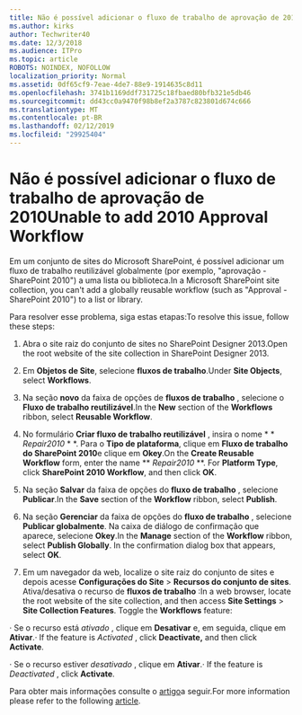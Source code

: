```yaml
---
title: Não é possível adicionar o fluxo de trabalho de aprovação de 2010
ms.author: kirks
author: Techwriter40
ms.date: 12/3/2018
ms.audience: ITPro
ms.topic: article
ROBOTS: NOINDEX, NOFOLLOW
localization_priority: Normal
ms.assetid: 0df65cf9-7eae-4de7-88e9-1914635c8d11
ms.openlocfilehash: 3741b1169ddf731725c18fbaed80bfb321e5db46
ms.sourcegitcommit: dd43cc0a9470f98b8ef2a3787c823801d674c666
ms.translationtype: MT
ms.contentlocale: pt-BR
ms.lasthandoff: 02/12/2019
ms.locfileid: "29925404"
---
```

# <a name="unable-to-add-2010-approval-workflow"></a><span data-ttu-id="34b73-102">Não é possível adicionar o fluxo de trabalho de aprovação de 2010</span><span class="sxs-lookup"><span data-stu-id="34b73-102">Unable to add 2010 Approval Workflow</span></span>

<span data-ttu-id="34b73-103">Em um conjunto de sites do Microsoft SharePoint, é possível adicionar um fluxo de trabalho reutilizável globalmente (por exemplo, "aprovação - SharePoint 2010") a uma lista ou biblioteca.</span><span class="sxs-lookup"><span data-stu-id="34b73-103">In a Microsoft SharePoint site collection, you can't add a globally reusable workflow (such as "Approval - SharePoint 2010") to a list or library.</span></span>
  
<span data-ttu-id="34b73-104">Para resolver esse problema, siga estas etapas:</span><span class="sxs-lookup"><span data-stu-id="34b73-104">To resolve this issue, follow these steps:</span></span> 
  
1. <span data-ttu-id="34b73-105">Abra o site raiz do conjunto de sites no SharePoint Designer 2013.</span><span class="sxs-lookup"><span data-stu-id="34b73-105">Open the root website of the site collection in SharePoint Designer 2013.</span></span>
  
2. <span data-ttu-id="34b73-106">Em **Objetos de Site**, selecione **fluxos de trabalho**.</span><span class="sxs-lookup"><span data-stu-id="34b73-106">Under **Site Objects**, select **Workflows**.</span></span> 
  
3. <span data-ttu-id="34b73-107">Na seção **novo** da faixa de opções de **fluxos de trabalho** , selecione o **Fluxo de trabalho reutilizável**.</span><span class="sxs-lookup"><span data-stu-id="34b73-107">In the **New** section of the **Workflows** ribbon, select **Reusable Workflow**.</span></span> 
  
4. <span data-ttu-id="34b73-p101">No formulário **Criar fluxo de trabalho reutilizável** , insira o nome \* \* *Repair2010* \* \*. Para o **Tipo de plataforma**, clique em **Fluxo de trabalho do SharePoint 2010**e clique em **Okey**.</span><span class="sxs-lookup"><span data-stu-id="34b73-p101">On the **Create Reusable Workflow** form, enter the name \*\* *Repair2010* \*\*. For **Platform Type**, click **SharePoint 2010 Workflow**, and then click **OK**.</span></span> 
  
1. <span data-ttu-id="34b73-110">Na seção **Salvar** da faixa de opções do **fluxo de trabalho** , selecione **Publicar**.</span><span class="sxs-lookup"><span data-stu-id="34b73-110">In the **Save** section of the **Workflow** ribbon, select **Publish**.</span></span> 
  
2. <span data-ttu-id="34b73-p102">Na seção **Gerenciar** da faixa de opções do **fluxo de trabalho** , selecione **Publicar globalmente**. Na caixa de diálogo de confirmação que aparece, selecione **Okey**.</span><span class="sxs-lookup"><span data-stu-id="34b73-p102">In the **Manage** section of the **Workflow** ribbon, select **Publish Globally**. In the confirmation dialog box that appears, select **OK**.</span></span> 
  
3. <span data-ttu-id="34b73-p103">Em um navegador da web, localize o site raiz do conjunto de sites e depois acesse **Configurações do Site** \> **Recursos do conjunto de sites**. Ativa/desativa o recurso de **fluxos de trabalho** :</span><span class="sxs-lookup"><span data-stu-id="34b73-p103">In a web browser, locate the root website of the site collection, and then access **Site Settings** \> **Site Collection Features**. Toggle the **Workflows** feature:</span></span> 
  
<span data-ttu-id="34b73-115">· Se o recurso está *ativado* , clique em **Desativar** e, em seguida, clique em **Ativar**.</span><span class="sxs-lookup"><span data-stu-id="34b73-115">· If the feature is  *Activated*  , click **Deactivate,** and then click **Activate**.</span></span> 
  
<span data-ttu-id="34b73-116">· Se o recurso estiver *desativado* , clique em **Ativar**.</span><span class="sxs-lookup"><span data-stu-id="34b73-116">· If the feature is  *Deactivated*  , click **Activate**.</span></span> 
  
<span data-ttu-id="34b73-117">Para obter mais informações consulte o [artigo](https://go.microsoft.com/fwlink/?linkid=2047770&amp;clcid=0x409)a seguir.</span><span class="sxs-lookup"><span data-stu-id="34b73-117">For more information please refer to the following [article](https://go.microsoft.com/fwlink/?linkid=2047770&amp;clcid=0x409).</span></span>
  

